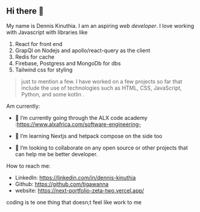## Hi there 👋

My name is Dennis Kinuthia. I am an aspiring _web developer_. I love working with Javascript with libraries like 

1. React for front end
2. GrapQl on Nodejs and apollo/react-query as the client
3. Redis for cache
4. Firebase, Postgress and MongoDb for dbs
5. Tailwind css for styling

>just to mention a few. I have worked on a few projects so far that include the use of technologies such as 
HTML, CSS, JavaScript, Python, and some kotlin .


Am currently:

- 🔭 I’m currently going through the ALX code academy :https://www.alxafrica.com/software-engineering-

- 🌱 I’m learning Nextjs and hetpack compose on the side too 
- 👯 I’m looking to collaborate on any open source or other projects that can help me be better developer.
<!-- - I’m looking for help with ... -->


How to reach me: 
- LinkedIn: https://linkedin.com/in/dennis-kinuthia
- Github: https://github.com/tigawanna
- website: https://next-portfolio-zeta-two.vercel.app/


coding is te one thing that doesn;t feel like work to me

